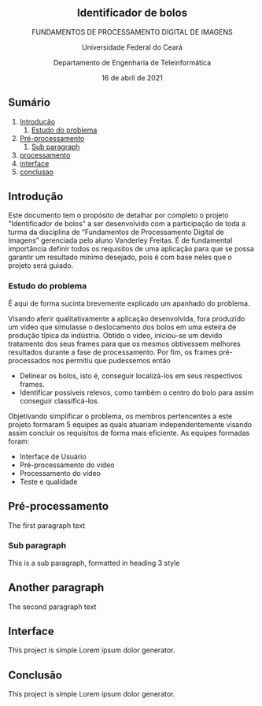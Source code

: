 <p align="center">
  <h2 align="center">Identificador de bolos</h2>
  <p align="center">
    FUNDAMENTOS DE PROCESSAMENTO DIGITAL DE IMAGENS
    <br>
    <p align="center">Universidade Federal do Ceará</p>
    <p align="center">Departamento de Engenharia de Teleinformática</p>
    <p align="center">16 de abril de 2021</p>
  </p>
</p>

## Sumário
1. [Introdução](#introducao)
    1. [Estudo do problema](#estudo-problema)
3. [Pré-processamento](#preprocessamento)
    1. [Sub paragraph](#subparagraph1)
4. [processamento](#processamento)
5. [interface](#interface)
6. [conclusao](#conclusao)


## Introdução <a name="introducao"></a>
<p>Este documento tem o propósito de detalhar por completo o projeto "Identificador de bolos" a ser desenvolvido com a participação de toda a turma da disciplina de “Fundamentos de Processamento Digital de Imagens” gerenciada pelo aluno Vanderley Freitas.
É de fundamental importância definir todos os requisitos de uma aplicação para que se possa garantir um resultado mínimo desejado, pois é com base neles que o projeto será guiado.</p>

### Estudo do problema <a name="estudo-problema"></a>
É aqui de forma sucinta brevemente explicado um apanhado do problema.

Visando aferir qualitativamente a aplicação desenvolvida, fora produzido um vídeo que simulasse o deslocamento dos bolos em uma esteira de produção típica da indústria. Obtido o video, iniciou-se um devido tratamento dos seus frames para que os mesmos obtivessem melhores resultados durante a fase de processamento. Por fim, os frames pré-processados nos permitiu que pudessemos então
* Delinear os bolos, isto é, conseguir localizá-los em seus respectivos frames.
* Identificar possíveis relevos, como também o centro do bolo para assim conseguir classificá-los.

Objetivando simplificar o problema, os membros pertencentes a este projeto formaram 5 equipes as quais atuariam independentemente visando assim concluir os requisitos de forma mais eficiente. As equipes formadas foram:
* Interface de Usuário
* Pré-processamento do vídeo
* Processamento do vídeo
* Teste e qualidade

## Pré-processamento <a name="preprocessamento"></a>
The first paragraph text

### Sub paragraph <a name="subparagraph1"></a>
This is a sub paragraph, formatted in heading 3 style

## Another paragraph <a name="processamento"></a>
The second paragraph text

## Interface <a name="interface"></a>
This project is simple Lorem ipsum dolor generator.

## Conclusão <a name="conclusao"></a>
This project is simple Lorem ipsum dolor generator.

